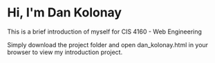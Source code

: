 # Hi, I'm Dan Kolonay

This is a brief introduction of myself for CIS 4160 - Web Engineering

Simply download the project folder and open dan_kolonay.html in your browser to view my introduction project.
